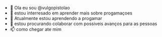 - 👋 Ola eu sou @vulgopistolao
- 👀 estou interresado em aprender mais sobre progamaçoes
- 🌱 Atualmente estou aprendendo a progamar
- 💞️ estou procurando colaborar com possiveis avanços para as pessoas
- 📫 como chegar ate mim 

<!---
vulgopistolao/vulgopistolao is a ✨ special ✨ repository because its `README.md` (this file) appears on your GitHub profile.
You can click the Preview link to take a look at your changes.
--->
